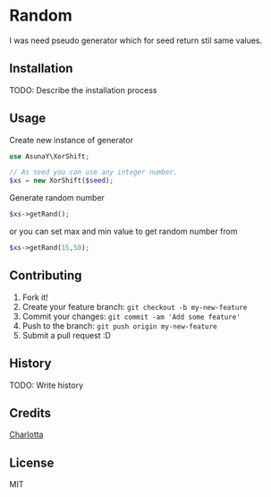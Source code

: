 # Random

I was need pseudo generator which for seed return stil same values.

## Installation

TODO: Describe the installation process

## Usage

Create new instance of generator

```php
use AsunaY\XorShift;

// As seed you can use any integer number.
$xs = new XorShift($seed);
```

Generate random number

```php
$xs->getRand();
```

or you can set max and min value to get random number from

```php
$xs->getRand(15,50);
```

## Contributing

1. Fork it!
2. Create your feature branch: `git checkout -b my-new-feature`
3. Commit your changes: `git commit -am 'Add some feature'`
4. Push to the branch: `git push origin my-new-feature`
5. Submit a pull request :D

## History

TODO: Write history

## Credits

[Charlotta](https://github.com/asunay)

## License

MIT